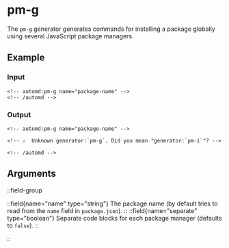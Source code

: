 # pm-g

The `pm-g` generator generates commands for installing a package globally using several JavaScript package managers.

## Example

<!-- automd:example generator=pm-g name="package-name" -->

### Input

    <!-- automd:pm-g name="package-name" -->
    <!-- /automd -->

### Output

    <!-- automd:pm-g name="package-name" -->

    <!-- ⚠️  Unknown generator:`pm-g`. Did you mean "generator:`pm-i`"? -->

    <!-- /automd -->

<!-- /automd -->

## Arguments

::field-group

::field{name="name" type="string"}
The package name (by default tries to read from the `name` field in `package.json`).
::
::field{name="separate" type="boolean"}
Separate code blocks for each package manager (defaults to `false`).
::

::
